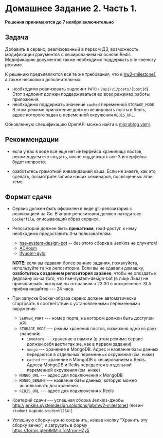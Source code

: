 # Домашнее Задание 2. Часть 1.

**Решения принимаются до 7 ноября включительно**

## Задача

Добавить в сервис, реализованный в первом ДЗ, возможность модификации документов 
с кешированием на основе Redis. Модификацию документов также необходимо поддержать в in-memory режиме.


К решению предъявляются все те же требования, что в [hw2-milestone1](../hw2-milestone1), 
а также несколько дополнительных:

- необходимо реализовать эндпоинт ``PATCH /api/v1/posts/{postId}``. 
  Этот эндпоинт должен поддерживаться во всех режимах работы приложения.
- необходимо поддержать значение ``cached`` переменной ``STORAGE_MODE``. В этом режиме приложение должно
  кешировать посты в Redis, адрес которого задан в переменной окружения ``REDIS_URL``.

Обновленную спецификацию OpenAPI можно найти в [microblog.yaml](./microblog.yaml).

## Рекоммендации

- если у вас в коде всё еще нет интерфейса хранилища постов, рекомендуем его создать, 
  иначе поддержать все 3 интерфейса будет непросто.

- озаботьтесь грамотной инвалидацией кэша. Если не знаете, как это сделать,
  посмотрите записи наших семинаров, посвященных этой теме.

## Формат сдачи


- Сервис должен быть оформлен в виде git-репозитория с реализацией на Go.
  В корне репозитория должен находиться ``Dockerfile``, описывающий образ сервиса.

- Репозиторий должен быть **приватным**, read-доступ к нему необходимо предоставить 3-м пользователям:
    - [hse-system-design-bot](https://github.com/hse-system-design-bot) -- без этого сборка в Jenkins не случится!
    - [ADKosm](https://github.com/ADKosm)
    - [lfyuomr-gylo](https://github.com/lfyuomr-gylo)

  **NOTE**: если вы сдавали более ранние задания, пожалуйста, используйте те же репозитории. Если вы не сдавали домашку,
  **озаботьтесь созданием репозитория заранее**, чтобы не опоздать к дедлайну из-за того,
  что hse-system-design-bot (в лице Льва) не принял инвайт, который вы отправили в 23:30 в воскресенье.
  SLA приёма инвайтов --- 24 часа.

- При запуске Docker-образа сервис должен автоматически стартовать в соответствии с установленными переменными
  окружения:

    - `SERVER_PORT` --- номер порта, на котором должен быть доступен API
    - `STORAGE_MODE` --- режим хранения постов, возможно одно из двух значений:
        - `inmemory` --- хранение в памяти (в этом режиме сервис должен себя вести так же, как в первом задании)
        - `mongo` --- хранение в MongoDB. Адрес и название базы данных передаются
          в отдельных переменных окружения (см. ниже)
        - `cached` --- хранение в MongoDB с кешированием к Redis.
          Адреса MongoDB и Redis передается в отдельной переменной окружения (см. ниже)
    - `MONGO_URL` --- адрес для подключения к MongoDB
    - `MONGO_DBNAME` --- название базы данных, которую можно использовать для хранения.
    - `REDIS_URL` --- адрес для подключения к Redis

- Критерий сдачи --- успешная сборка Jenkins-джобы http://jenkins.systemdesign.solutions/job/hw2-milestone1
  (логин `student` пароль `student1234!`)

- Успешную сборку нужно сохранить, нажав кнопку "Хранить эту сборку вечно",
  и загрузить в форму https://forms.gle/9MMiiLTsMrronHZy5
